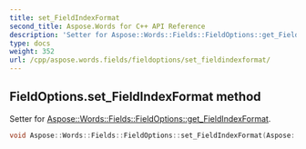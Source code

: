 ```yaml
---
title: set_FieldIndexFormat
second_title: Aspose.Words for C++ API Reference
description: 'Setter for Aspose::Words::Fields::FieldOptions::get_FieldIndexFormat.'
type: docs
weight: 352
url: /cpp/aspose.words.fields/fieldoptions/set_fieldindexformat/
---
```

## FieldOptions.set_FieldIndexFormat method


Setter for [Aspose::Words::Fields::FieldOptions::get_FieldIndexFormat](../get_fieldindexformat/).

```cpp
void Aspose::Words::Fields::FieldOptions::set_FieldIndexFormat(Aspose::Words::Fields::FieldIndexFormat value)
```

